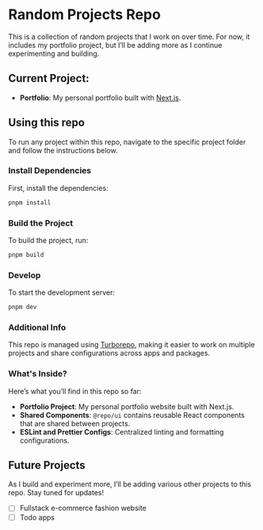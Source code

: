 # Random Projects Repo

This is a collection of random projects that I work on over time. For now, it includes my portfolio project, but I’ll be adding more as I continue experimenting and building.

## Current Project:

- **Portfolio**: My personal portfolio built with [Next.js](https://nextjs.org/).

## Using this repo

To run any project within this repo, navigate to the specific project folder and follow the instructions below.

### Install Dependencies

First, install the dependencies:

```sh
pnpm install
```

### Build the Project

To build the project, run:

```sh
pnpm build
```

### Develop

To start the development server:

```sh
pnpm dev
```

### Additional Info

This repo is managed using [Turborepo](https://turbo.build/repo), making it easier to work on multiple projects and share configurations across apps and packages.

### What's Inside?

Here’s what you’ll find in this repo so far:

- **Portfolio Project**: My personal portfolio website built with Next.js.
- **Shared Components**: `@repo/ui` contains reusable React components that are shared between projects.
- **ESLint and Prettier Configs**: Centralized linting and formatting configurations.

## Future Projects

As I build and experiment more, I’ll be adding various other projects to this repo. Stay tuned for updates!

- [ ] Fullstack e-commerce fashion website
- [ ] Todo apps

